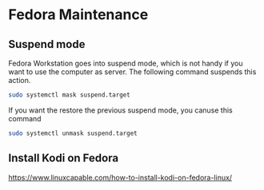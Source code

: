 # Fedora Maintenance

## Suspend mode

Fedora Workstation goes into suspend mode, which is not handy if you want to use the computer as server.
The following command suspends this action.
```bash
sudo systemctl mask suspend.target
```

If you want the restore the previous suspend mode, you canuse this command
```bash
sudo systemctl unmask suspend.target
```

## Install Kodi on Fedora

https://www.linuxcapable.com/how-to-install-kodi-on-fedora-linux/

